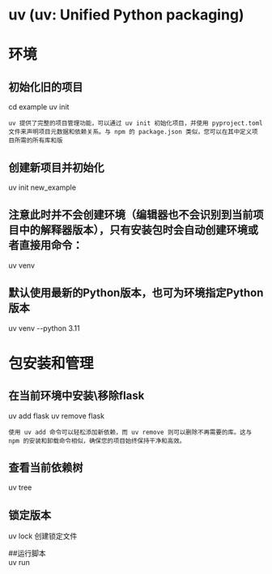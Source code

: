 # uv (uv: Unified Python packaging) 

# 环境
## 初始化旧的项目
cd example
uv init
```
uv 提供了完整的项目管理功能，可以通过 uv init 初始化项目，并使用 pyproject.toml 文件来声明项目元数据和依赖关系。与 npm 的 package.json 类似，您可以在其中定义项目所需的所有库和版
```
## 创建新项目并初始化
uv init new_example
## 注意此时并不会创建环境（编辑器也不会识别到当前项目中的解释器版本），只有安装包时会自动创建环境或者直接用命令：
uv venv
## 默认使用最新的Python版本，也可为环境指定Python版本
uv venv --python 3.11


# 包安装和管理

## 在当前环境中安装\移除flask
uv add flask
uv remove flask

```
使用 uv add 命令可以轻松添加新依赖，而 uv remove 则可以删除不再需要的库。这与 npm 的安装和卸载命令相似，确保您的项目始终保持干净和高效。
```

## 查看当前依赖树
uv tree

## 锁定版本
uv lock 创建锁定文件

##运行脚本	
uv run <script>

## 同步环境
uv sync
```
uv 通过 uv sync 命令来保持虚拟环境与项目要求的一致性。这个命令会检查当前环境与 pyproject.toml 中定义的依赖关系，并执行必要的安装、升级或卸载操作。这类似于 npm 中确保 package.json 和 node_modules 目录一致性的过程。
```

## 安装工具
uv add -g black
uv tool install ruff

## 执行工具
uv run django-admin startproject hello .

# 参考文档
- [uv](https://uv.readthedocs.io/en/latest/)
- https://juejin.cn/post/7444387793842864169